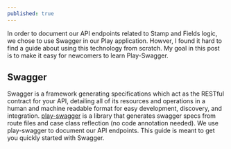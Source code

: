 ```yaml
---
published: true
---
```


In order to document our API endpoints related to Stamp and Fields logic, we chose to use Swagger in our Play application. Howver, I found it hard to find a guide about using this technology from scratch. My goal in this post is to make it easy for newcomers to learn Play-Swagger. 

## Swagger

Swagger is a framework generating specifications which act as the RESTful contract for your API, detailing all of its resources and operations in a human and machine readable format for easy development, discovery, and integration. [play-swagger](https://github.com/iheartradio/play-swagger) is a library that generates swagger specs from route files and case class reflection (no code annotation needed). We use play-swagger to document our API endpoints. This guide is meant to get you quickly started with Swagger.
